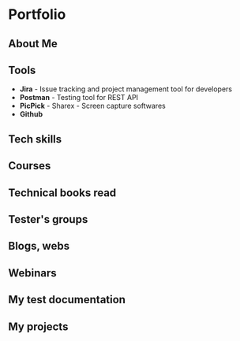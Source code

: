 # Portfolio

## About Me

## Tools

* **Jira** - Issue tracking and project management tool for developers
* **Postman** - Testing tool for REST API
* **PicPick** - Sharex - Screen capture softwares
* **Github**

## Tech skills

## Courses

## Technical books read

## Tester's groups

## Blogs, webs

## Webinars

## My test documentation

## My projects
